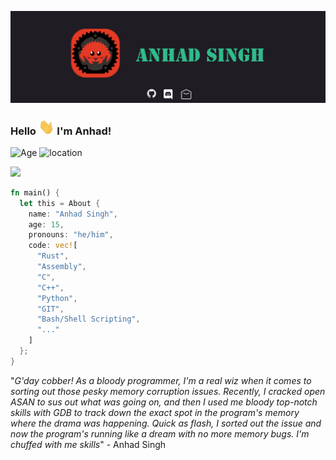 [![Header](https://github.com/Andy-Python-Programmer/Andy-Python-Programmer/blob/master/header.png "Header")](https://andy-python-programmer.github.io/)

### Hello <img src="https://github.com/Andy-Python-Programmer/Andy-Python-Programmer/blob/master/hello.gif" height="25px"> I'm Anhad!

![Age](https://img.shields.io/badge/Age-15-blue)
![location](https://img.shields.io/badge/Live%20in-Australia-red)


<img src="https://github-profile-summary-cards.vercel.app/api/cards/profile-details?username=Andy-Python-Programmer&theme=monokai">


```rust
fn main() {
  let this = About {
    name: "Anhad Singh",
    age: 15,
    pronouns: "he/him",
    code: vec![
      "Rust",
      "Assembly", 
      "C", 
      "C++", 
      "Python", 
      "GIT", 
      "Bash/Shell Scripting",
      "..."
    ]
  };
}
```

"*G'day cobber! As a bloody programmer, I'm a real wiz when it comes to sorting out those pesky memory corruption issues. Recently, I cracked open ASAN to sus out what was going on, and then I used me bloody top-notch skills with GDB to track down the exact spot in the program's memory where the drama was happening. Quick as flash, I sorted out the issue and now the program's running like a dream with no more memory bugs. I'm chuffed with me skills*" - Anhad Singh
